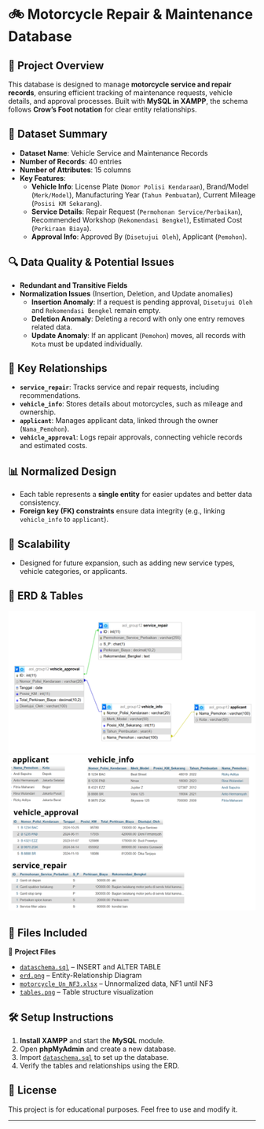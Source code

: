 # 🚲 Motorcycle Repair & Maintenance Database  

## 📌 Project Overview  
This database is designed to manage **motorcycle service and repair records**, ensuring efficient tracking of maintenance requests, vehicle details, and approval processes. Built with **MySQL in XAMPP**, the schema follows **Crow’s Foot notation** for clear entity relationships.  

## 📂 Dataset Summary  
- **Dataset Name**: Vehicle Service and Maintenance Records  
- **Number of Records**: 40 entries  
- **Number of Attributes**: 15 columns  
- **Key Features**:  
  - **Vehicle Info**: License Plate (`Nomor Polisi Kendaraan`), Brand/Model (`Merk/Model`), Manufacturing Year (`Tahun Pembuatan`), Current Mileage (`Posisi KM Sekarang`).  
  - **Service Details**: Repair Request (`Permohonan Service/Perbaikan`), Recommended Workshop (`Rekomendasi Bengkel`), Estimated Cost (`Perkiraan Biaya`).  
  - **Approval Info**: Approved By (`Disetujui Oleh`), Applicant (`Pemohon`).  

## 🔍 Data Quality & Potential Issues  
- **Redundant and Transitive Fields**  
- **Normalization Issues** (Insertion, Deletion, and Update anomalies)  
  - **Insertion Anomaly**: If a request is pending approval, `Disetujui Oleh` and `Rekomendasi Bengkel` remain empty.  
  - **Deletion Anomaly**: Deleting a record with only one entry removes related data.  
  - **Update Anomaly**: If an applicant (`Pemohon`) moves, all records with `Kota` must be updated individually.  

## 🔗 Key Relationships  
- **`service_repair`**: Tracks service and repair requests, including recommendations.  
- **`vehicle_info`**: Stores details about motorcycles, such as mileage and ownership.  
- **`applicant`**: Manages applicant data, linked through the owner (`Nama_Pemohon`).  
- **`vehicle_approval`**: Logs repair approvals, connecting vehicle records and estimated costs.  

## 📊 Normalized Design  
- Each table represents a **single entity** for easier updates and better data consistency.  
- **Foreign key (FK) constraints** ensure data integrity (e.g., linking `vehicle_info` to `applicant`).  

## 🚀 Scalability  
- Designed for future expansion, such as adding new service types, vehicle categories, or applicants.  

## 📸 ERD & Tables  
![ERD Diagram](images/erd.png)  
![Table Structure](images/tables.png)  

## 📂 Files Included  
📁 **Project Files**  
- [`dataschema.sql`](dataschema.sql) – INSERT and ALTER TABLE  
- [`erd.png`](erd.png) – Entity-Relationship Diagram  
- [`motorcycle_Un_NF3.xlsx`](motorcycle_Un_NF3.xlsx) – Unnormalized data, NF1 until NF3
- [`tables.png`](tables.png) – Table structure visualization  

## 🛠️ Setup Instructions  
1. **Install XAMPP** and start the **MySQL** module.  
2. Open **phpMyAdmin** and create a new database.  
3. Import [`dataschema.sql`](dataschema.sql) to set up the database.  
4. Verify the tables and relationships using the ERD.  

## 📌 License  
This project is for educational purposes. Feel free to use and modify it.  

---
